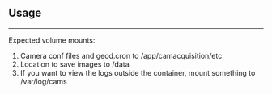 ## Usage
---
Expected volume mounts:
1. Camera conf files and geod.cron to /app/camacquisition/etc
2. Location to save images to /data
3. If you want to view the logs outside the container, mount something to /var/log/cams